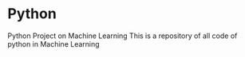 # Python
Python Project on Machine Learning
This is a repository of all code of python in Machine Learning
